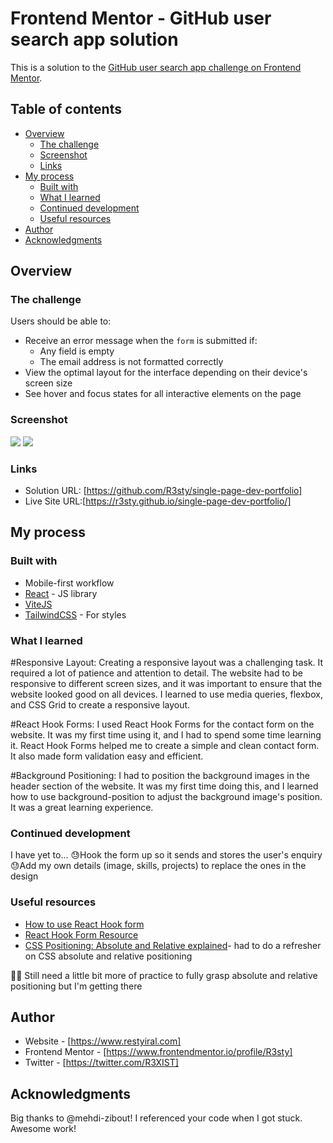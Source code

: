 # Frontend Mentor - GitHub user search app solution

This is a solution to the [GitHub user search app challenge on Frontend Mentor](https://www.frontendmentor.io/challenges/github-user-search-app-Q09YOgaH6).

## Table of contents

- [Overview](#overview)
  - [The challenge](#the-challenge)
  - [Screenshot](#screenshot)
  - [Links](#links)
- [My process](#my-process)
  - [Built with](#built-with)
  - [What I learned](#what-i-learned)
  - [Continued development](#continued-development)
  - [Useful resources](#useful-resources)
- [Author](#author)
- [Acknowledgments](#acknowledgments)

## Overview

### The challenge

Users should be able to:

- Receive an error message when the `form` is submitted if:
  - Any field is empty
  - The email address is not formatted correctly
- View the optimal layout for the interface depending on their device's screen size
- See hover and focus states for all interactive elements on the page

### Screenshot

![](./assets/images/desktop.png')
![](./assets/images/mobile.png')

### Links

- Solution URL: [https://github.com/R3sty/single-page-dev-portfolio]
- Live Site URL:[https://r3sty.github.io/single-page-dev-portfolio/]

## My process

### Built with

- Mobile-first workflow
- [React](https://reactjs.org/) - JS library
- [ViteJS](https://vitejs.dev/)
- [TailwindCSS](https://tailwindcss.com/) - For styles

### What I learned

#Responsive Layout:
Creating a responsive layout was a challenging task. It required a lot of patience and attention to detail. The website had to be responsive to different screen sizes, and it was important to ensure that the website looked good on all devices. I learned to use media queries, flexbox, and CSS Grid to create a responsive layout.

#React Hook Forms:
I used React Hook Forms for the contact form on the website. It was my first time using it, and I had to spend some time learning it. React Hook Forms helped me to create a simple and clean contact form. It also made form validation easy and efficient.

#Background Positioning:
I had to position the background images in the header section of the website. It was my first time doing this, and I learned how to use background-position to adjust the background image's position. It was a great learning experience.

### Continued development

I have yet to...
😓Hook the form up so it sends and stores the user's enquiry
😓Add my own details (image, skills, projects) to replace the ones in the design

### Useful resources

- [How to use React Hook form](https://www.youtube.com/watch?v=4oCH5WaJHzk)
- [React Hook Form Resource](https://react-hook-form.com/)
- [CSS Positioning: Absolute and Relative explained](https://www.youtube.com/watch?v=P6UgYq3J3Qs)- had to do a refresher on CSS absolute and relative positioning

😮‍💨 Still need a little bit more of practice to fully grasp absolute and relative positioning but I'm getting there

## Author

- Website - [https://www.restyiral.com]
- Frontend Mentor - [https://www.frontendmentor.io/profile/R3sty]
- Twitter - [https://twitter.com/R3XIST]

## Acknowledgments

Big thanks to @mehdi-zibout! I referenced your code when I got stuck. Awesome work!
